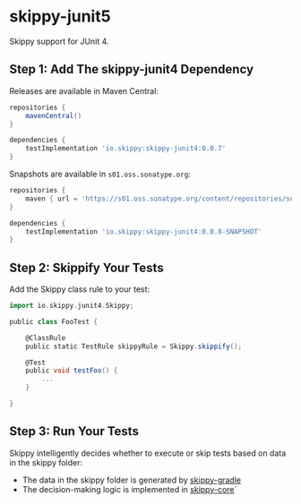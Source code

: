 # skippy-junit5

Skippy support for JUnit 4.

## Step 1: Add The skippy-junit4 Dependency

Releases are available in Maven Central:
```groovy
repositories {
    mavenCentral()
}

dependencies {
    testImplementation 'io.skippy:skippy-junit4:0.0.7'
}
```

Snapshots are available in `s01.oss.sonatype.org`:
```groovy
repositories {
    maven { url = 'https://s01.oss.sonatype.org/content/repositories/snapshots/' }
}

dependencies {
    testImplementation 'io.skippy:skippy-junit4:0.0.8-SNAPSHOT'
}
```

## Step 2: Skippify Your Tests
Add the Skippy class rule to your test:
```groovy
import io.skippy.junit4.Skippy;

public class FooTest {

    @ClassRule
    public static TestRule skippyRule = Skippy.skippify();

    @Test
    public void testFoo() {
        ...
    }

}
```

## Step 3: Run Your Tests

Skippy intelligently decides whether to execute or skip tests based on data in the skippy folder:

- The data in the skippy folder is generated by [skippy-gradle](../skippy-gradle/README.md)
- The decision-making logic is implemented in [skippy-core](../skippy-core/README.md)`